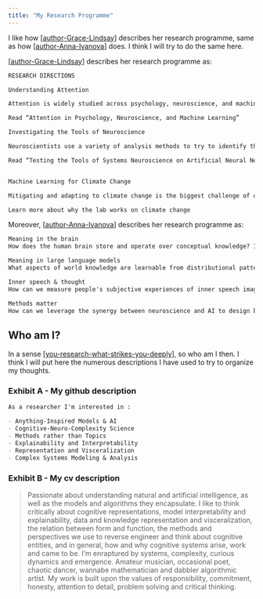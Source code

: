 ```yaml
---
title: "My Research Programme"
---
```


I like how [[author-Grace-Lindsay]] describes her research programme, same as how [[author-Anna-Ivanova]] does. I think I will try to do the same here.

[[author-Grace-Lindsay]] describes her research programme as:

```markdown
RESEARCH DIRECTIONS

Understanding Attention

Attention is widely studied across psychology, neuroscience, and machine learning. To what extent do these different forms of attention relate to each other? Can we use models of attention in artificial neural networks to understand how attention enhances behavior in people? What can the connection between attention and learning in biology tell us about how to make machines learn better?

Read “Attention in Psychology, Neuroscience, and Machine Learning”

Investigating the Tools of Neuroscience

Neuroscientists use a variety of analysis methods to try to identify the features of neural activity that drive behavior. Are these tools capable of providing such insights? Artificial neural networks offer an ideal testing ground for the tools of neuroscience as they allow for full access to the neural activity responsible for behavior.

Read “Testing the Tools of Systems Neuroscience on Artificial Neural Networks”


Machine Learning for Climate Change

Mitigating and adapting to climate change is the biggest challenge of our generation. Progress in many areas can be expedited through the use of artificial intelligence. The Lindsay Lab is particularly focused on analysis of remote sensing data.

Learn more about why the lab works on climate change
```

Moreover, [[author-Anna-Ivanova]] describes her research programme as:

```markdown
Meaning in the brain
How does the human brain store and operate over conceptual knowledge? Is knowledge domain-specific or domain-general? Does the brain have dedicated machinery for navigating the conceptual space? What is the role of the language brain network in semantic/conceptual processing?

Meaning in large language models
What aspects of world knowledge are learnable from distributional patterns in text? Do large language models have robust internal models of objects, agents, properties, and events in the world? Do models operate over world knowledge representations in a way similar to humans?

Inner speech & thought
How can we measure people's subjective experiences of inner speech imagery? Do inner speech experiences mediate behavioral performance and neural activity evoked by diverse cognitive tasks? Can we predict how strongly a person relies on inner speech from brain activity alone? And can inner speech support reasoning in AI systems?

Methods matter
How can we leverage the synergy between neuroscience and AI to design better methods for probing and interpreting intelligent systems? What is the optimal tradeoff between simplicity and fidelity when designing neural probes? Can we use the power of flexible new tools like Julia to develop better analysis practices?
```

## Who am I?

In a sense [[you-research-what-strikes-you-deeply]], so who am I then. I think I will put here the numerous descriptions I have used to try to organize my thoughts.

### Exhibit A - My github description

```markdown
As a researcher I'm interested in :

- Anything-Inspired Models & AI
- Cognitive-Neuro-Complexity Science
- Methods rather than Topics
- Explainability and Interpretability
- Representation and Visceralization
- Complex Systems Modeling & Analysis
```

### Exhibit B - My cv description

>Passionate about understanding natural and artificial intelligence, as well as the models and algorithms they encapsulate. I like to think critically about cognitive representations, model interpretability and explainability, data and knowledge representation and visceralization, the relation between form and function, the methods and perspectives we use to reverse engineer and think about cognitive entities, and in general, how and why cognitive systems arise, work and came to be. I’m enraptured by systems, complexity, curious dynamics and emergence. Amateur musician, occasional poet, chaotic dancer, wannabe mathematician and dabbler algorithmic artist. My work is built upon the values of responsibility, commitment, honesty, attention to detail, problem solving and critical thinking.


[//begin]: # "Autogenerated link references for markdown compatibility"
[author-Anna-Ivanova]: ./../uncategorized/stub "author-Anna-Ivanova"
[author-Anna-Ivanova]: ./../uncategorized/stub "author-Anna-Ivanova"
[author-Grace-Lindsay]: ./../uncategorized/stub "author-Grace-Lindsay"
[author-Grace-Lindsay]: ./../uncategorized/stub "author-Grace-Lindsay"
[you-research-what-strikes-you-deeply]: ./../uncategorized/stub "you-research-what-strikes-you-deeply"
[//end]: # "Autogenerated link references"
